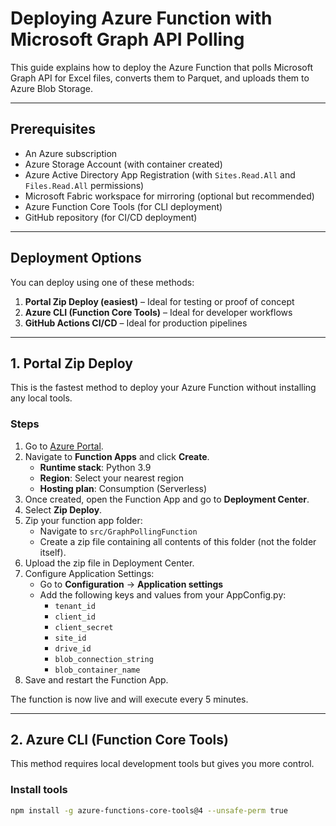 # Deploying Azure Function with Microsoft Graph API Polling

This guide explains how to deploy the Azure Function that polls Microsoft Graph API for Excel files, converts them to Parquet, and uploads them to Azure Blob Storage.

---

## Prerequisites

- An Azure subscription
- Azure Storage Account (with container created)
- Azure Active Directory App Registration (with `Sites.Read.All` and `Files.Read.All` permissions)
- Microsoft Fabric workspace for mirroring (optional but recommended)
- Azure Function Core Tools (for CLI deployment)
- GitHub repository (for CI/CD deployment)

---

## Deployment Options

You can deploy using one of these methods:

1. **Portal Zip Deploy (easiest)** – Ideal for testing or proof of concept
2. **Azure CLI (Function Core Tools)** – Ideal for developer workflows
3. **GitHub Actions CI/CD** – Ideal for production pipelines

---

## 1. Portal Zip Deploy

This is the fastest method to deploy your Azure Function without installing any local tools.

### Steps

1. Go to [Azure Portal](https://portal.azure.com).
2. Navigate to **Function Apps** and click **Create**.
   - **Runtime stack**: Python 3.9
   - **Region**: Select your nearest region
   - **Hosting plan**: Consumption (Serverless)
3. Once created, open the Function App and go to **Deployment Center**.
4. Select **Zip Deploy**.
5. Zip your function app folder:
   - Navigate to `src/GraphPollingFunction`
   - Create a zip file containing all contents of this folder (not the folder itself).
6. Upload the zip file in Deployment Center.
7. Configure Application Settings:
   - Go to **Configuration** → **Application settings**
   - Add the following keys and values from your AppConfig.py:
     - `tenant_id`
     - `client_id`
     - `client_secret`
     - `site_id`
     - `drive_id`
     - `blob_connection_string`
     - `blob_container_name`
8. Save and restart the Function App.

The function is now live and will execute every 5 minutes.

---

## 2. Azure CLI (Function Core Tools)

This method requires local development tools but gives you more control.

### Install tools
```bash
npm install -g azure-functions-core-tools@4 --unsafe-perm true
